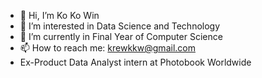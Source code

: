 - 👋 Hi, I’m Ko Ko Win
- 👀 I’m interested in Data Science and Technology
- 🌱 I’m currently in Final Year of Computer Science
- 📫 How to reach me: krewkkw@gmail.com 
- Ex-Product Data Analyst intern at Photobook Worldwide 

<!---
sulkkw/sulkkw is a ✨ special ✨ repository because its `README.md` (this file) appears on your GitHub profile.
You can click the Preview link to take a look at your changes.
--->
